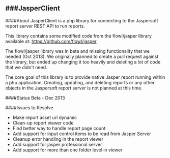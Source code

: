 ###JasperClient
--


####About
JasperClient is a php library for connecting to the Jaspersoft report server
REST API to run reports.
 
This library contains some modified code from the flowl/jasper library available at:
https://github.com/flowl/jasper

The flowl/jasper library was in beta and missing functionality that we needed
(Oct 2013). We originally planned to create a pull request against the library,
but ended up changing it too heavily and deleting a lot of code that we didn't
need.

The core goal of this library is to provide native Jasper report running within
a php application. Creating, updating, and deleting reports or any other objects
in the Jaspersoft report server is not planned at this time.


####Status
Beta - Dec 2013


####Issues to Resolve
* Make report asset url dynamic
* Clean-up report viewer code
* Find better way to handle report page count
* Add support for input control items to be read from Jasper Server
* Cleanup error handling in the report viewer
* Add support for jasper professional server
* Add support for more than one folder level in viewer
